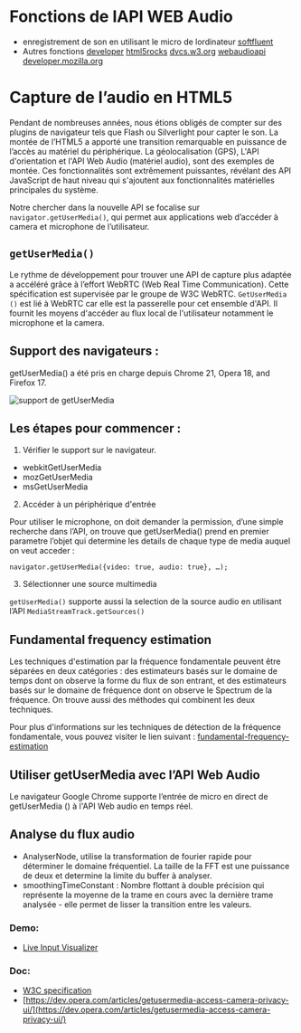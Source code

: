 # Fonctions de lAPI WEB Audio

* enregistrement de son en utilisant le micro de lordinateur
    [softfluent](http://www.softfluent.fr/blog/expertise/2015/04/28/Enregistrer-du-son-via-le-Microphone-en-JavaScript)
* Autres fonctions
    [developer](https://developer.mozilla.org/fr/docs/Web/API/Web_Audio_API)
    [html5rocks](https://www.html5rocks.com/en/tutorials/webaudio/intro/)
    [dvcs.w3.org](https://dvcs.w3.org/hg/audio/raw-file/tip/webaudio/specification.html)
    [webaudioapi](http://webaudioapi.com/)
    [developer.mozilla.org](https://developer.mozilla.org/fr/docs/Web/API/Web_Audio_API/Using_Web_Audio_API)
 
# Capture de l’audio en HTML5

Pendant de nombreuses années, nous étions obligés de compter sur des plugins de navigateur tels que Flash ou Silverlight pour capter le son. La montée de l’HTML5 a apporté une transition remarquable en puissance de l’accès au matériel du périphérique. La géolocalisation (GPS), L'API d'orientation et l'API Web Audio (matériel audio), sont des exemples de montée.
Ces fonctionnalités sont extrêmement puissantes, révélant des API JavaScript de haut niveau qui s'ajoutent aux fonctionnalités matérielles principales du système.

Notre chercher dans la nouvelle API se focalise sur ```navigator.getUserMedia()```, qui permet aux applications web d’accéder à camera et microphone de l’utilisateur.

## ```getUserMedia()```
Le rythme de développement pour trouver une API de capture plus adaptée a accéléré grâce à l’effort WebRTC (Web Real Time Communication). Cette spécification est supervisée par le groupe de W3C WebRTC. ```GetUserMedia ()``` est lié à WebRTC car elle est la passerelle pour cet ensemble d'API. Il fournit les moyens d'accéder au flux local de l'utilisateur notamment le microphone et la camera.

## Support des navigateurs :
getUserMedia() a été pris en charge depuis Chrome 21, Opera 18, and Firefox 17.

![support de getUserMedia](http://i.stack.imgur.com/8D401.png "support de getUserMedia")

## Les étapes pour commencer :
1. Vérifier le support sur le navigateur.
 * webkitGetUserMedia
 * mozGetUserMedia
 * msGetUserMedia

2. Accéder à un périphérique d'entrée

Pour utiliser le microphone, on doit demander la permission, d’une simple recherche dans l’API, on trouve que getUserMedia() prend en premier parametre l’objet qui determine les details de chaque type de media auquel on veut acceder : 
```
navigator.getUserMedia({video: true, audio: true}, …);
```

3. Sélectionner une source multimedia

`getUserMedia()` supporte aussi la selection de la source audio en utilisant l’API `MediaStreamTrack.getSources()`

## Fundamental frequency estimation
Les techniques d'estimation par la fréquence fondamentale peuvent être séparées en deux catégories : des estimateurs basés sur le domaine de temps dont on observe la forme du flux de son entrant, et des estimateurs basés sur le domaine de fréquence dont on observe le Spectrum de la fréquence. On trouve aussi des méthodes qui combinent les deux techniques.

Pour plus d'informations sur les techniques de détection de la fréquence fondamentale, vous pouvez visiter le lien suivant : [fundamental-frequency-estimation](http://obogason.com/fundamental-frequency-estimation-and-machine-learning/)

## Utiliser getUserMedia avec l’API Web Audio
Le navigateur Google Chrome supporte l’entrée de micro en direct de getUserMedia () à l'API Web audio en temps réel.

## Analyse du flux audio
* AnalyserNode, utilise la transformation de fourier rapide pour déterminer le domaine fréquentiel. La taille de la FFT est une puissance de deux et determine la limite du buffer à analyser.
* smoothingTimeConstant : Nombre flottant à double précision qui représente la moyenne de la trame en cours avec la dernière trame analysée - elle permet de lisser la transition entre les valeurs.
### Demo:
* [Live Input Visualizer](http://webaudiodemos.appspot.com/input/index.html)

### Doc:
* [W3C specification](https://w3c.github.io/mediacapture-main/getusermedia.html)
* [https://dev.opera.com/articles/getusermedia-access-camera-privacy-ui/](https://dev.opera.com/articles/getusermedia-access-camera-privacy-ui/)
